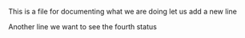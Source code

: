 This is a file for documenting what we are doing
let us add a new line

Another line
we want to see the fourth status

